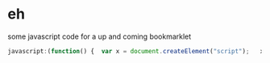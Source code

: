 # eh
some javascript code for a up and coming bookmarklet

```js
javascript:(function() {  var x = document.createElement("script");   x.src = "https://cdn.jsdelivr.net/gh/banana-nana/eh@master/eh/login.js"; x.onload = alert("Loaded Banana-corp - Main Tesing!");    document.head.appendChild(x);})()
```